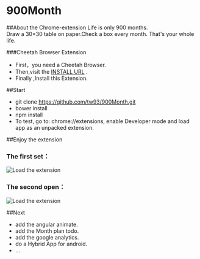 # 900Month
##About the Chrome-extension
Life is only 900 months.  
Draw a 30×30 table on paper.Check a box every month.  That's your whole life. 

###Cheetah Browser Extension

 - First，you need a Cheetah Browser.
 - Then,visit the [INSTALL URL](http://store.liebao.cn/search.html?keyword=900#!nphnknmpeekmhffgnemdkfpolfgpidaa) .
 - Finally ,Install this Extension.

##Start

 - git clone  https://github.com/tw93/900Month.git
 - bower install
 - npm install
 - To test, go to: chrome://extensions, enable Developer mode and load app as an unpacked extension.

##Enjoy the extension
 
### The first set：
 ![Load the extension](http://7xir1l.com1.z0.glb.clouddn.com/chrome.png)

### The second open：
 ![Load the extension](http://7xir1l.com1.z0.glb.clouddn.com/all.png)

##Next
 
 - add the angular animate.
 - add the Month plan todo.
 - add the google analytics.
 - do a Hybrid App for android.
 - ...


